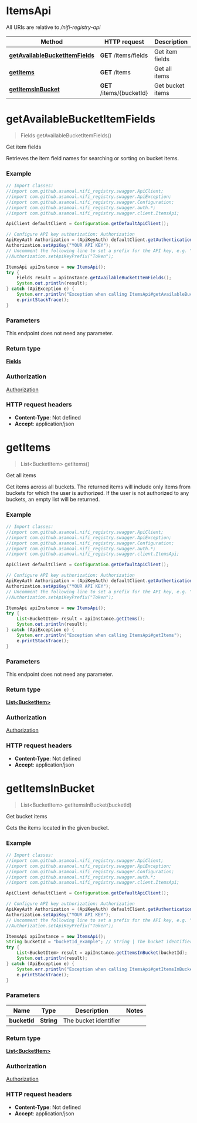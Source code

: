 # ItemsApi

All URIs are relative to */nifi-registry-api*

Method | HTTP request | Description
------------- | ------------- | -------------
[**getAvailableBucketItemFields**](ItemsApi.md#getAvailableBucketItemFields) | **GET** /items/fields | Get item fields
[**getItems**](ItemsApi.md#getItems) | **GET** /items | Get all items
[**getItemsInBucket**](ItemsApi.md#getItemsInBucket) | **GET** /items/{bucketId} | Get bucket items

<a name="getAvailableBucketItemFields"></a>
# **getAvailableBucketItemFields**
> Fields getAvailableBucketItemFields()

Get item fields

Retrieves the item field names for searching or sorting on bucket items.

### Example
```java
// Import classes:
//import com.github.asamoal.nifi_registry.swagger.ApiClient;
//import com.github.asamoal.nifi_registry.swagger.ApiException;
//import com.github.asamoal.nifi_registry.swagger.Configuration;
//import com.github.asamoal.nifi_registry.swagger.auth.*;
//import com.github.asamoal.nifi_registry.swagger.client.ItemsApi;

ApiClient defaultClient = Configuration.getDefaultApiClient();

// Configure API key authorization: Authorization
ApiKeyAuth Authorization = (ApiKeyAuth) defaultClient.getAuthentication("Authorization");
Authorization.setApiKey("YOUR API KEY");
// Uncomment the following line to set a prefix for the API key, e.g. "Token" (defaults to null)
//Authorization.setApiKeyPrefix("Token");

ItemsApi apiInstance = new ItemsApi();
try {
    Fields result = apiInstance.getAvailableBucketItemFields();
    System.out.println(result);
} catch (ApiException e) {
    System.err.println("Exception when calling ItemsApi#getAvailableBucketItemFields");
    e.printStackTrace();
}
```

### Parameters
This endpoint does not need any parameter.

### Return type

[**Fields**](Fields.md)

### Authorization

[Authorization](../README.md#Authorization)

### HTTP request headers

 - **Content-Type**: Not defined
 - **Accept**: application/json

<a name="getItems"></a>
# **getItems**
> List&lt;BucketItem&gt; getItems()

Get all items

Get items across all buckets. The returned items will include only items from buckets for which the user is authorized. If the user is not authorized to any buckets, an empty list will be returned.

### Example
```java
// Import classes:
//import com.github.asamoal.nifi_registry.swagger.ApiClient;
//import com.github.asamoal.nifi_registry.swagger.ApiException;
//import com.github.asamoal.nifi_registry.swagger.Configuration;
//import com.github.asamoal.nifi_registry.swagger.auth.*;
//import com.github.asamoal.nifi_registry.swagger.client.ItemsApi;

ApiClient defaultClient = Configuration.getDefaultApiClient();

// Configure API key authorization: Authorization
ApiKeyAuth Authorization = (ApiKeyAuth) defaultClient.getAuthentication("Authorization");
Authorization.setApiKey("YOUR API KEY");
// Uncomment the following line to set a prefix for the API key, e.g. "Token" (defaults to null)
//Authorization.setApiKeyPrefix("Token");

ItemsApi apiInstance = new ItemsApi();
try {
    List<BucketItem> result = apiInstance.getItems();
    System.out.println(result);
} catch (ApiException e) {
    System.err.println("Exception when calling ItemsApi#getItems");
    e.printStackTrace();
}
```

### Parameters
This endpoint does not need any parameter.

### Return type

[**List&lt;BucketItem&gt;**](BucketItem.md)

### Authorization

[Authorization](../README.md#Authorization)

### HTTP request headers

 - **Content-Type**: Not defined
 - **Accept**: application/json

<a name="getItemsInBucket"></a>
# **getItemsInBucket**
> List&lt;BucketItem&gt; getItemsInBucket(bucketId)

Get bucket items

Gets the items located in the given bucket.

### Example
```java
// Import classes:
//import com.github.asamoal.nifi_registry.swagger.ApiClient;
//import com.github.asamoal.nifi_registry.swagger.ApiException;
//import com.github.asamoal.nifi_registry.swagger.Configuration;
//import com.github.asamoal.nifi_registry.swagger.auth.*;
//import com.github.asamoal.nifi_registry.swagger.client.ItemsApi;

ApiClient defaultClient = Configuration.getDefaultApiClient();

// Configure API key authorization: Authorization
ApiKeyAuth Authorization = (ApiKeyAuth) defaultClient.getAuthentication("Authorization");
Authorization.setApiKey("YOUR API KEY");
// Uncomment the following line to set a prefix for the API key, e.g. "Token" (defaults to null)
//Authorization.setApiKeyPrefix("Token");

ItemsApi apiInstance = new ItemsApi();
String bucketId = "bucketId_example"; // String | The bucket identifier
try {
    List<BucketItem> result = apiInstance.getItemsInBucket(bucketId);
    System.out.println(result);
} catch (ApiException e) {
    System.err.println("Exception when calling ItemsApi#getItemsInBucket");
    e.printStackTrace();
}
```

### Parameters

Name | Type | Description  | Notes
------------- | ------------- | ------------- | -------------
 **bucketId** | **String**| The bucket identifier |

### Return type

[**List&lt;BucketItem&gt;**](BucketItem.md)

### Authorization

[Authorization](../README.md#Authorization)

### HTTP request headers

 - **Content-Type**: Not defined
 - **Accept**: application/json

